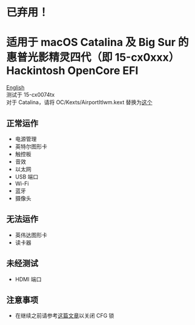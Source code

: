 # 已弃用！
# 适用于 macOS Catalina 及 Big Sur 的惠普光影精灵四代（即 15-cx0xxx）Hackintosh OpenCore EFI
[English](./README.md)  
测试于 15-cx0074tx  
对于 Catalina，请将 OC/Kexts/AirportItlwm.kext 替换为[这个](https://github.com/OpenIntelWireless/itlwm/releases/download/v1.3.0/AirportItlwm_v1.3.0_stable_Catalina.kext.zip)
## 正常运作
- 电源管理
- 英特尔图形卡
- 触控板
- 音效
- 以太网
- USB 端口
- Wi-Fi
- 蓝牙
- 摄像头
## 无法运作
- 英伟达图形卡
- 读卡器
## 未经测试
- HDMI 端口
## 注意事项
- 在继续之前请参考[这篇文章](https://zhuanlan.zhihu.com/p/121655468)以关闭 CFG 锁
